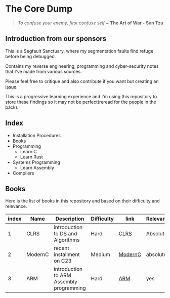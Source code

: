 # The Core Dump
>*To confuse your enemy, first confuse self* ~ **The Art of War - Sun Tzu**

## Introduction from our sponsors
This is a Segfault Sanctuary, where my segmentation faults find refuge before being debugged.

Contains my reverse engineering, programming and cyber-security notes that I've made from various sources.

Please feel free to critique and also contribute if you want but creating an [issue](https://github.com/bernie-haxx/The-Core-Dump/issues/).

This is a progressive learning experience and I'm using this repository to store these findings so it may not be perfect(reread for the people in the back).



## Index

- Installation Procedures
- [Books](##Books)
- Programming
    - Learn C
    - Learn Rust
- Systems Programming
    - Learn Assembly
- Compilers

## Books

Here is the list of books in this repository and based on their difficulty and relevance.

| index | Name | Description | Difficulty | link | Relevance |
| ----- | ---- | ----------- | ---------- | ---- | --------- |
| 1     |CLRS| introduction to DS and Algorithms | Hard | [CLRS](books/algorithms/Introduction.to.Algorithms.4th.Leiserson.Stein.Rivest.Cormen.MIT.Press.9780262046305.EBooksWorld.ir.pdf) | Absolutely |
| 2 | ModernC| recent installment on C23| Medium | [ModernC](books/programming/modernC.pdf)| absolutely|
|3| ARM| introduction to ARM Assembly programming| Hard| [ARM](books/system%20programming/Introduction%20to%20Assembly%20Language%20Programming_%20From%20Soup%20to%20Nuts_.pdf)| yes|